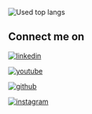 <!--![takacube's GitHub Stats](https://github-readme-stats.vercel.app/api?username=takacube&show_icons=true&theme=cobalt&count_private=true&include_all_commits=true)-->
![Used top langs](https://github-readme-stats.vercel.app/api/top-langs/?username=takacube&layout=compact)

## Connect me on

[![linkedin](https://img.shields.io/badge/Linkedin-000?style=for-the-badge&logo=Linkedin&logoColor=#126599)](https://www.linkedin.com/in/shimakura-takanao-455540211/)

[![youtube](https://img.shields.io/badge/YouTube-000?style=for-the-badge&logo=YouTube&logoColor=FF0000)](https://www.linkedin.com/in/shimakura-takanao-455540211/)

[![github](https://img.shields.io/badge/GitHub-000?style=for-the-badge&logo=GitHub&logoColor=white)](https://github.com/takacube)

[![instagram](https://img.shields.io/badge/Instagram-000?style=for-the-badge&logo=Instagram&logoColor=E1306C)](https://www.linkedin.com/in/shimakura-takanao-455540211/)
